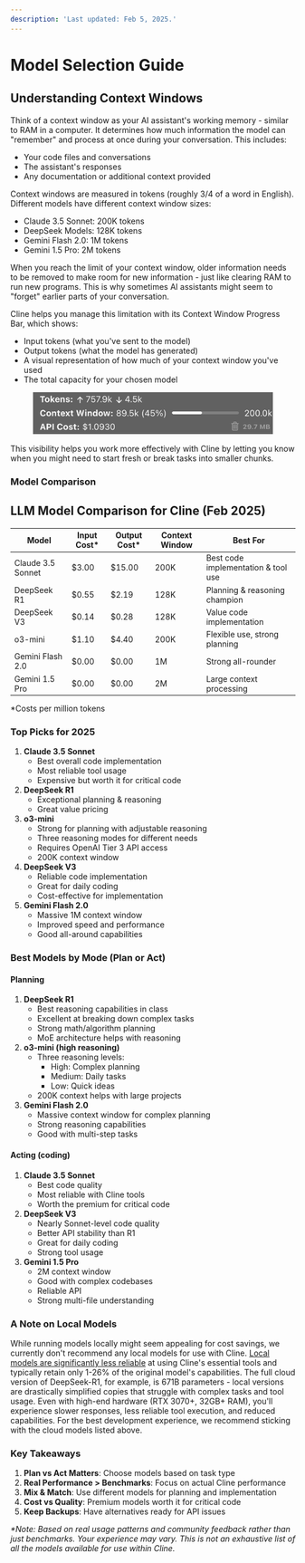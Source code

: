 ```yaml
---
description: 'Last updated: Feb 5, 2025.'
---
```


# Model Selection Guide

## Understanding Context Windows

Think of a context window as your AI assistant's working memory - similar to RAM in a computer. It determines how much information the model can "remember" and process at once during your conversation. This includes:

* Your code files and conversations
* The assistant's responses
* Any documentation or additional context provided

Context windows are measured in tokens (roughly 3/4 of a word in English). Different models have different context window sizes:

* Claude 3.5 Sonnet: 200K tokens
* DeepSeek Models: 128K tokens
* Gemini Flash 2.0: 1M tokens
* Gemini 1.5 Pro: 2M tokens

When you reach the limit of your context window, older information needs to be removed to make room for new information - just like clearing RAM to run new programs. This is why sometimes AI assistants might seem to "forget" earlier parts of your conversation.

Cline helps you manage this limitation with its Context Window Progress Bar, which shows:

* Input tokens (what you've sent to the model)
* Output tokens (what the model has generated)
* A visual representation of how much of your context window you've used
* The total capacity for your chosen model

<figure><img src="../.gitbook/assets/image (11).png" alt=""><figcaption></figcaption></figure>

This visibility helps you work more effectively with Cline by letting you know when you might need to start fresh or break tasks into smaller chunks.



### Model Comparison

## LLM Model Comparison for Cline (Feb 2025)

| Model             | Input Cost\* | Output Cost\* | Context Window | Best For                            |
| ----------------- | ------------ | ------------- | -------------- | ----------------------------------- |
| Claude 3.5 Sonnet | $3.00        | $15.00        | 200K           | Best code implementation & tool use |
| DeepSeek R1       | $0.55        | $2.19         | 128K           | Planning & reasoning champion       |
| DeepSeek V3       | $0.14        | $0.28         | 128K           | Value code implementation           |
| o3-mini           | $1.10        | $4.40         | 200K           | Flexible use, strong planning       |
| Gemini Flash 2.0  | $0.00        | $0.00         | 1M             | Strong all-rounder                  |
| Gemini 1.5 Pro    | $0.00        | $0.00         | 2M             | Large context processing            |

\*Costs per million tokens

### Top Picks for 2025

1. **Claude 3.5 Sonnet**
   * Best overall code implementation
   * Most reliable tool usage
   * Expensive but worth it for critical code
2. **DeepSeek R1**
   * Exceptional planning & reasoning
   * Great value pricing
3. **o3-mini**
   * Strong for planning with adjustable reasoning
   * Three reasoning modes for different needs
   * Requires OpenAI Tier 3 API access
   * 200K context window
4. **DeepSeek V3**
   * Reliable code implementation
   * Great for daily coding
   * Cost-effective for implementation
5. **Gemini Flash 2.0**
   * Massive 1M context window
   * Improved speed and performance
   * Good all-around capabilities

### Best Models by Mode (Plan or Act)

#### Planning

1. **DeepSeek R1**
   * Best reasoning capabilities in class
   * Excellent at breaking down complex tasks
   * Strong math/algorithm planning
   * MoE architecture helps with reasoning
2. **o3-mini (high reasoning)**
   * Three reasoning levels:
     * High: Complex planning
     * Medium: Daily tasks
     * Low: Quick ideas
   * 200K context helps with large projects
3. **Gemini Flash 2.0**
   * Massive context window for complex planning
   * Strong reasoning capabilities
   * Good with multi-step tasks

#### Acting (coding)

1. **Claude 3.5 Sonnet**
   * Best code quality
   * Most reliable with Cline tools
   * Worth the premium for critical code
2. **DeepSeek V3**
   * Nearly Sonnet-level code quality
   * Better API stability than R1
   * Great for daily coding
   * Strong tool usage
3. **Gemini 1.5 Pro**
   * 2M context window
   * Good with complex codebases
   * Reliable API
   * Strong multi-file understanding

### A Note on Local Models

While running models locally might seem appealing for cost savings, we currently don't recommend any local models for use with Cline. [Local models are significantly less reliable](https://docs.cline.bot/running-models-locally/read-me-first) at using Cline's essential tools and typically retain only 1-26% of the original model's capabilities. The full cloud version of DeepSeek-R1, for example, is 671B parameters - local versions are drastically simplified copies that struggle with complex tasks and tool usage. Even with high-end hardware (RTX 3070+, 32GB+ RAM), you'll experience slower responses, less reliable tool execution, and reduced capabilities. For the best development experience, we recommend sticking with the cloud models listed above.

### Key Takeaways

1. **Plan vs Act Matters**: Choose models based on task type
2. **Real Performance > Benchmarks**: Focus on actual Cline performance
3. **Mix & Match**: Use different models for planning and implementation
4. **Cost vs Quality**: Premium models worth it for critical code
5. **Keep Backups**: Have alternatives ready for API issues

_\*Note: Based on real usage patterns and community feedback rather than just benchmarks. Your experience may vary. This is not an exhaustive list of all the models available for use within Cline._
